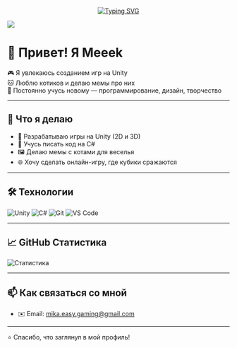 <p align="center">
<a href="https://git.io/typing-svg"><img src="https://readme-typing-svg.herokuapp.com?font=Fira+Code&pause=1000&width=435&lines=%D0%94%D0%BE%D0%B1%D1%80%D0%BE+%D0%BF%D0%BE%D0%B6%D0%B0%D0%BB%D0%BE%D0%B2%D0%B0%D1%82%D1%8C+%D0%BA%D0%BE+%D0%BC%D0%BD%D0%B5+%D0%B2+%D0%B3%D0%BE%D1%81%D1%82%D0%B8!" alt="Typing SVG" /></a>
</p>

![](https://komarev.com/ghpvc/?username=mika-easy-gaming)

# 👋 Привет! Я Meeek

🎮 Я увлекаюсь созданием игр на Unity  
🐱 Люблю котиков и делаю мемы про них  
🧠 Постоянно учусь новому — программирование, дизайн, творчество  

---

## 🚀 Что я делаю

- 🔧 Разрабатываю игры на Unity (2D и 3D)
- 🧱 Учусь писать код на C#
- 🖼️ Делаю мемы с котами для веселья
- 🌐 Хочу сделать онлайн-игру, где кубики сражаются

---

## 🛠️ Технологии

![Unity](https://img.shields.io/badge/Engine-Unity-black?logo=unity&logoColor=white)
![C#](https://img.shields.io/badge/Language-C%23-239120?logo=c-sharp&logoColor=white)
![Git](https://img.shields.io/badge/Tool-Git-F05032?logo=git&logoColor=white)
![VS Code](https://img.shields.io/badge/Editor-VS%20Code-007ACC?logo=visual-studio-code&logoColor=white)

---

## 📈 GitHub Статистика

![Статистика](https://github-readme-stats.vercel.app/api?username=mika-easy-gaming&show_icons=true&theme=tokyonight)

---

## 📫 Как связаться со мной

- ✉️ Email: mika.easy.gaming@gmail.com

---

⭐ Спасибо, что заглянул в мой профиль!
